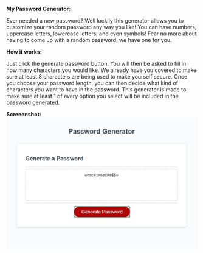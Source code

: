 **My Password Generator:**

Ever needed a new password? Well luckily this generator
allows you to customize your random password any way you like!
You can have numbers, uppercase letters, lowercase letters, and even symbols!
Fear no more about having to come up with a random password, we have one for you.

**How it works:**

Just click the generate password button. You will then be asked to fill in
how many characters you would like. We already have you covered to make sure at least 8 
characters are being used to make yourself secure. Once you choose your password
length, you can then decide what kind of characters you want to have in the password.
This generator is made to make sure at least 1 of every option you select will be included
in the password generated. 

**Screeenshot:**
![](Genscreen.jpg)
